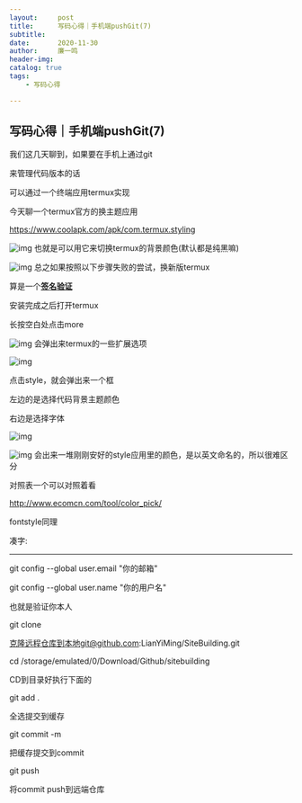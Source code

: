 ```yaml
---
layout:     post
title:      写码心得｜手机端pushGit(7)
subtitle:   
date:       2020-11-30
author:     廉一鸣
header-img: 
catalog: true
tags:
    - 写码心得

---
```


## 写码心得｜手机端pushGit(7)

我们这几天聊到，如果要在手机上通过git

来管理代码版本的话

可以通过一个终端应用termux实现

今天聊一个termux官方的换主题应用

https://www.coolapk.com/apk/com.termux.styling

![img](https://mmbiz.qpic.cn/mmbiz_png/tMsLbdfwxoNf32ByjOub2o7nFPYubBVyCqzkqePhzqevjWynubdBsLibvF62xnahbAib3APJ5pJetfJjXn6pbWiag/640?wx_fmt=png&tp=webp&wxfrom=5&wx_lazy=1&wx_co=1)
也就是可以用它来切换termux的背景颜色(默认都是纯黑嘛)

![img](https://mmbiz.qpic.cn/mmbiz_jpg/tMsLbdfwxoNf32ByjOub2o7nFPYubBVy1vy5bARBibPz2IZKWrpvfkAkPDJU5hLayDticVfbI4ibf5KkaH3NCicPEg/640?wx_fmt=jpeg&tp=webp&wxfrom=5&wx_lazy=1&wx_co=1)
总之如果按照以下步骤失败的尝试，换新版termux

算是一个[**签名验证**](https://mp.weixin.qq.com/s?__biz=MzI4Nzc2MzA3OQ==&mid=2247485862&idx=2&sn=3aa960adeecfc9512e44f173273fcf4d&scene=21#wechat_redirect)

安装完成之后打开termux

长按空白处点击more

![img](https://mmbiz.qpic.cn/mmbiz_png/tMsLbdfwxoNf32ByjOub2o7nFPYubBVyA2ib5U5MoGOCkzzI5I8ial62UemAibRdNfqGudSo6fzHIVe2ElrIFmwRQ/640?wx_fmt=png&tp=webp&wxfrom=5&wx_lazy=1&wx_co=1)
会弹出来termux的一些扩展选项

![img](https://mmbiz.qpic.cn/mmbiz_png/tMsLbdfwxoNf32ByjOub2o7nFPYubBVy0ApRNDDqhzbw9Zl2MKvafbfVOPgUe8TGKHovicpWZ4cTHnDnmBmZ7CA/640?wx_fmt=png&tp=webp&wxfrom=5&wx_lazy=1&wx_co=1)

点击style，就会弹出来一个框

左边的是选择代码背景主题颜色

右边是选择字体

![img](https://mmbiz.qpic.cn/mmbiz_png/tMsLbdfwxoNf32ByjOub2o7nFPYubBVye8qHe6Hia24WZLvNMfRICR4fz5AZqibc5gL9icRiaAA5FMTibdBt3gjX3Cw/640?wx_fmt=png&tp=webp&wxfrom=5&wx_lazy=1&wx_co=1)

![img](https://mmbiz.qpic.cn/mmbiz_png/tMsLbdfwxoNf32ByjOub2o7nFPYubBVyRluotoTdaZOgxUztfssDGalFl185jIWicFDllXwr3NqQb0j8MJMT4Hg/640?wx_fmt=png&tp=webp&wxfrom=5&wx_lazy=1&wx_co=1)
会出来一堆刚刚安好的style应用里的颜色，是以英文命名的，所以很难区分

对照表一个可以对照着看

http://www.ecomcn.com/tool/color_pick/

fontstyle同理

凑字:

------

git config --global user.email "你的邮箱"

git config --global user.name "你的用户名"

也就是验证你本人

git clone 

克隆远程仓库到本地git@github.com:LianYiMing/SiteBuilding.git

cd /storage/emulated/0/Download/Github/sitebuilding

CD到目录好执行下面的

git add .

全选提交到缓存

git commit -m

把缓存提交到commit

git push

将commit push到远端仓库